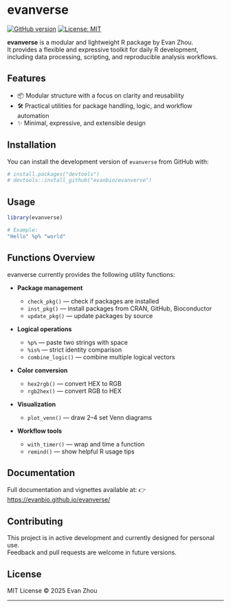 # evanverse

<!-- badges: start -->
[![GitHub version](https://img.shields.io/github/v/tag/evanbio/evanverse?label=version&color=success)](https://github.com/evanbio/evanverse/releases)
[![License: MIT](https://img.shields.io/badge/License-MIT-blue.svg)](LICENSE.md)
<!-- badges: end -->

**evanverse** is a modular and lightweight R package by Evan Zhou.  
It provides a flexible and expressive toolkit for daily R development, including data processing, scripting, and reproducible analysis workflows.


## Features

- 📦 Modular structure with a focus on clarity and reusability  
- 🛠️ Practical utilities for package handling, logic, and workflow automation  
- ✨ Minimal, expressive, and extensible design

## Installation

You can install the development version of `evanverse` from GitHub with:

```r
# install.packages("devtools")
# devtools::install_github("evanbio/evanverse")
```

## Usage

```r
library(evanverse)

# Example:
"Hello" %p% "world"
```

## Functions Overview

evanverse currently provides the following utility functions:

- **Package management**
  - `check_pkg()` — check if packages are installed
  - `inst_pkg()` — install packages from CRAN, GitHub, Bioconductor
  - `update_pkg()` — update packages by source

- **Logical operations**
  - `%p%` — paste two strings with space
  - `%is%` — strict identity comparison
  - `combine_logic()` — combine multiple logical vectors

- **Color conversion**
  - `hex2rgb()` — convert HEX to RGB
  - `rgb2hex()` — convert RGB to HEX

- **Visualization**
  - `plot_venn()` — draw 2–4 set Venn diagrams

- **Workflow tools**
  - `with_timer()` — wrap and time a function
  - `remind()` — show helpful R usage tips

## Documentation

Full documentation and vignettes available at:
👉 https://evanbio.github.io/evanverse/

## Contributing

This project is in active development and currently designed for personal use.  
Feedback and pull requests are welcome in future versions.

## License

MIT License © 2025 Evan Zhou

---



